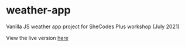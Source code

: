 # weather-app
 
Vanilla JS weather app project for SheCodes Plus workshop (July 2021)

View the live version [here](https://sad-shockley-7ab00b.netlify.app/)
